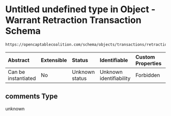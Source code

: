 # Untitled undefined type in Object - Warrant Retraction Transaction Schema

```txt
https://opencaptablecoalition.com/schema/objects/transactions/retraction/WarrantRetraction.schema.json#/properties/comments
```



| Abstract            | Extensible | Status         | Identifiable            | Custom Properties | Additional Properties | Access Restrictions | Defined In                                                                                                                          |
| :------------------ | :--------- | :------------- | :---------------------- | :---------------- | :-------------------- | :------------------ | :---------------------------------------------------------------------------------------------------------------------------------- |
| Can be instantiated | No         | Unknown status | Unknown identifiability | Forbidden         | Allowed               | none                | [WarrantRetraction.schema.json*](../../schema/objects/transactions/retraction/WarrantRetraction.schema.json "open original schema") |

## comments Type

unknown

